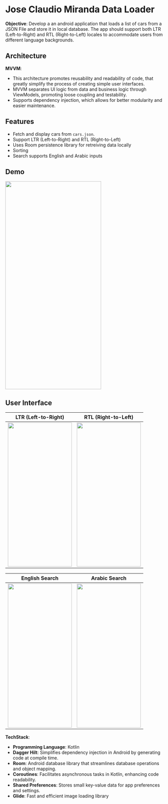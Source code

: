 
# Jose Claudio Miranda Data Loader

**Objective**: Develop a an android application that loads a list of cars from a JSON File and store it in local database. The app should support both LTR (Left-to-Right) and RTL (Right-to-Left) locales to accommodate users from
different language backgrounds.

## Architecture
 **MVVM**:
  - This architecture promotes reusability and readability of code, that greatly simplify the process of creating simple user interfaces.
  - MVVM separates UI logic from data and business logic through ViewModels, promoting loose coupling and testability.
  - Supports dependency injection, which allows for better modularity and easier maintenance.

## Features
- Fetch and display cars from `cars.json`.
- Support LTR (Left-to-Right) and RTL (Right-to-Left)
- Uses Room persistence library for retreiving data locally
- Sorting
- Search supports English and Arabic inputs


## Demo

<img src="https://github.com/clydeandroiddev/jczm-data-loader/blob/main/screenshots/Screen_recording_20240426_030032.gif" width="300" height="650"/>

## User Interface

|     LTR (Left-to-Right)                |        RTL (Right-to-Left)              | 
| -------------------------------------  | --------------------------------------- | 
| <img src='https://github.com/clydeandroiddev/jczm-data-loader/blob/main/screenshots/Screenshot_20240426_030113.png' width="200" height="450" /> | <img src='https://github.com/clydeandroiddev/jczm-data-loader/blob/main/screenshots/Screenshot_20240426_030138.png'  width="200" height="450" />   |


|     English Search                |        Arabic Search              |
| --------------------------------  | --------------------------------- |
| <img src='https://github.com/clydeandroiddev/jczm-data-loader/blob/main/screenshots/Screenshot_20240426_030302.png' width="200" height="450" /> | <img src='https://github.com/clydeandroiddev/jczm-data-loader/blob/main/screenshots/Screenshot_20240426_030242.png' width="200" height="450" />   |



**TechStack**:
- **Programming Language**: Kotlin
- **Dagger Hilt**: Simplifies dependency injection in Android by generating code at compile time.
- **Room**: Android database library that streamlines database operations and object mapping.
- **Coroutines**: Facilitates asynchronous tasks in Kotlin, enhancing code readability.
- **Shared Preferences**: Stores small key-value data for app preferences and settings.
- **Glide**: Fast and efficient image loading library
